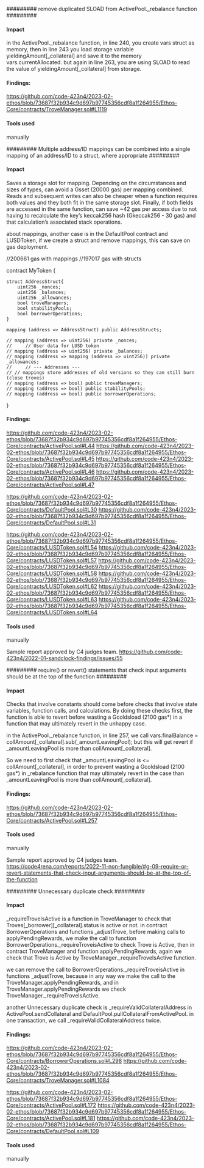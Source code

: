 #########  remove duplicated SLOAD from ActivePool._rebalance function ######### 

#### Impact
in the ActivePool._rebalance function, in line 240, you create vars struct as memory, then in line 243 you load storage variable yieldingAmount[_collateral] and save it to the memory vars.currentAllocated. but again in line 263, you are using SLOAD to read the value of yieldingAmount[_collateral] from storage.

#### Findings:
https://github.com/code-423n4/2023-02-ethos/blob/73687f32b934c9d697b97745356cdf8a1f264955/Ethos-Core/contracts/TroveManager.sol#L1119

#### Tools used
manually

######### Multiple address/ID mappings can be combined into a single mapping of an address/ID to a struct, where appropriate ######### 

#### Impact
Saves a storage slot for mapping. Depending on the circumstances and sizes of types, can avoid a Gsset (20000 gas) per mapping combined. Reads and subsequent writes can also be cheaper when a function requires both values and they both fit in the same storage slot. Finally, if both fields are accessed in the same function, can save ~42 gas per access due to not having to recalculate the key’s keccak256 hash (Gkeccak256 - 30 gas) and that calculation’s associated stack operations.

about mappings, another case is in the DefaultPool contract and LUSDToken, if we create a struct and remove mappings, this can save on gas deployment.

//200661 gas with mappings
//197017 gas with structs

contract MyToken {

    struct AddressStruct{
        uint256 _nonces;
        uint256 _balances;
        uint256 _allowances;
        bool troveManagers;
        bool stabilityPools;
        bool borrowerOperations;
    }

    mapping (address => AddressStruct) public AddressStructs;

    // mapping (address => uint256) private _nonces;
    //     // User data for LUSD token
    // mapping (address => uint256) private _balances;
    // mapping (address => mapping (address => uint256)) private _allowances;  
    //     // --- Addresses ---
    // // mappings store addresses of old versions so they can still burn (close troves)
    // mapping (address => bool) public troveManagers;
    // mapping (address => bool) public stabilityPools;
    // mapping (address => bool) public borrowerOperations;

}


#### Findings:
https://github.com/code-423n4/2023-02-ethos/blob/73687f32b934c9d697b97745356cdf8a1f264955/Ethos-Core/contracts/ActivePool.sol#L44
https://github.com/code-423n4/2023-02-ethos/blob/73687f32b934c9d697b97745356cdf8a1f264955/Ethos-Core/contracts/ActivePool.sol#L45
https://github.com/code-423n4/2023-02-ethos/blob/73687f32b934c9d697b97745356cdf8a1f264955/Ethos-Core/contracts/ActivePool.sol#L46
https://github.com/code-423n4/2023-02-ethos/blob/73687f32b934c9d697b97745356cdf8a1f264955/Ethos-Core/contracts/ActivePool.sol#L47

https://github.com/code-423n4/2023-02-ethos/blob/73687f32b934c9d697b97745356cdf8a1f264955/Ethos-Core/contracts/DefaultPool.sol#L30
https://github.com/code-423n4/2023-02-ethos/blob/73687f32b934c9d697b97745356cdf8a1f264955/Ethos-Core/contracts/DefaultPool.sol#L31

https://github.com/code-423n4/2023-02-ethos/blob/73687f32b934c9d697b97745356cdf8a1f264955/Ethos-Core/contracts/LUSDToken.sol#L54
https://github.com/code-423n4/2023-02-ethos/blob/73687f32b934c9d697b97745356cdf8a1f264955/Ethos-Core/contracts/LUSDToken.sol#L57
https://github.com/code-423n4/2023-02-ethos/blob/73687f32b934c9d697b97745356cdf8a1f264955/Ethos-Core/contracts/LUSDToken.sol#L58
https://github.com/code-423n4/2023-02-ethos/blob/73687f32b934c9d697b97745356cdf8a1f264955/Ethos-Core/contracts/LUSDToken.sol#L62
https://github.com/code-423n4/2023-02-ethos/blob/73687f32b934c9d697b97745356cdf8a1f264955/Ethos-Core/contracts/LUSDToken.sol#L63
https://github.com/code-423n4/2023-02-ethos/blob/73687f32b934c9d697b97745356cdf8a1f264955/Ethos-Core/contracts/LUSDToken.sol#L64

#### Tools used
manually

Sample report approved by C4 judges team.
https://github.com/code-423n4/2022-01-sandclock-findings/issues/55

#########  require() or revert() statements that check input arguments should be at the top of the function ######### 

#### Impact
Checks that involve constants should come before checks that involve state variables, function calls, and calculations. By doing these checks first, the function is able to revert before wasting a Gcoldsload (2100 gas*) in a function that may ultimately revert in the unhappy case.

in the ActivePool._rebalance function, in line 257, we call vars.finalBalance = collAmount[_collateral].sub(_amountLeavingPool); but this will get revert if _amountLeavingPool is more than collAmount[_collateral].

So we need to first check that _amountLeavingPool  is <= collAmount[_collateral], in order to prevent wasting a Gcoldsload (2100 gas*) in _rebalance function that may ultimately revert in the case than _amountLeavingPool is more than collAmount[_collateral].

#### Findings:
https://github.com/code-423n4/2023-02-ethos/blob/73687f32b934c9d697b97745356cdf8a1f264955/Ethos-Core/contracts/ActivePool.sol#L257

#### Tools used
manually

Sample report approved by C4 judges team.
https://code4rena.com/reports/2022-11-non-fungible/#g-09-require-or-revert-statements-that-check-input-arguments-should-be-at-the-top-of-the-function

#########  Unnecessary duplicate check ######### 

#### Impact
_requireTroveIsActive is a function in TroveManager to check that Troves[_borrower][_collateral].status is active or not. in contract BorrowerOperations and functions _adjustTrove, before making calls to applyPendingRewards, we make the call to function BorrowerOperations._requireTroveisActive to check Trove is Active, then in contract TroveManager and function applyPendingRewards, again we check that Trove is Active by TroveManager._requireTroveIsActive function.

we can remove the call to BorrowerOperations._requireTroveisActive in functions _adjustTrove, because in any way we make the call to the TroveManager.applyPendingRewards, and in TroveManager.applyPendingRewards we check TroveManager._requireTroveIsActive.

another Unnecessary duplicate check is _requireValidCollateralAddress in ActivePool.sendCollateral and DefaultPool.pullCollateralFromActivePool. in one transaction, we call _requireValidCollateralAddress twice.

#### Findings:
https://github.com/code-423n4/2023-02-ethos/blob/73687f32b934c9d697b97745356cdf8a1f264955/Ethos-Core/contracts/BorrowerOperations.sol#L298
https://github.com/code-423n4/2023-02-ethos/blob/73687f32b934c9d697b97745356cdf8a1f264955/Ethos-Core/contracts/TroveManager.sol#L1084

https://github.com/code-423n4/2023-02-ethos/blob/73687f32b934c9d697b97745356cdf8a1f264955/Ethos-Core/contracts/ActivePool.sol#L172
https://github.com/code-423n4/2023-02-ethos/blob/73687f32b934c9d697b97745356cdf8a1f264955/Ethos-Core/contracts/ActivePool.sol#L181
https://github.com/code-423n4/2023-02-ethos/blob/73687f32b934c9d697b97745356cdf8a1f264955/Ethos-Core/contracts/DefaultPool.sol#L109

#### Tools used
manually